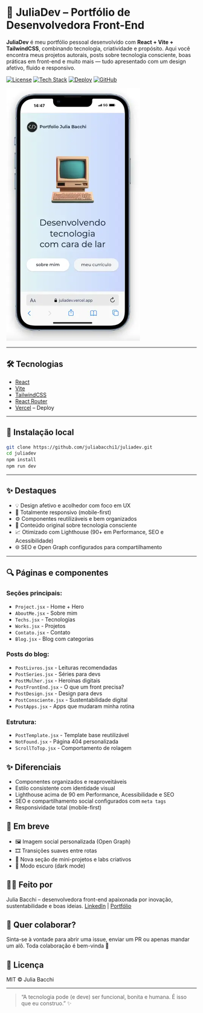 # 🏡 JuliaDev – Portfólio de Desenvolvedora Front-End

**JuliaDev** é meu portfólio pessoal desenvolvido com **React + Vite + TailwindCSS**, combinando tecnologia, criatividade e propósito. Aqui você encontra meus projetos autorais, posts sobre tecnologia consciente, boas práticas em front-end e muito mais — tudo apresentado com um design afetivo, fluido e responsivo.

[![License](https://img.shields.io/badge/License-MIT-green)](https://opensource.org/licenses/MIT)
[![Tech Stack](https://img.shields.io/badge/Tech%20Stack-React%20%7C%20Vite%20%7C%20Tailwind-blue)](https://reactjs.org/)
[![Deploy](https://img.shields.io/badge/Deploy-Vercel-purple)](https://juliadev.vercel.app/)
[![GitHub](https://img.shields.io/badge/GitHub-@juliabacchi1%2Fjuliadev-black?logo=github)](https://github.com/juliabacchi1/juliadev)

![JuliaDev Screenshot](./public/screenshot.webp)

---

## 🛠️ Tecnologias

- [React](https://reactjs.org/)
- [Vite](https://vitejs.dev/)
- [TailwindCSS](https://tailwindcss.com/)
- [React Router](https://reactrouter.com/)
- [Vercel](https://vercel.com/) – Deploy

---

## 🚀 Instalação local

```bash
git clone https://github.com/juliabacchi1/juliadev.git
cd juliadev
npm install
npm run dev
```

---

## ✨ Destaques

* 💡 Design afetivo e acolhedor com foco em UX
* 📱 Totalmente responsivo (mobile-first)
* ⚙️ Componentes reutilizáveis e bem organizados
* 🧠 Conteúdo original sobre tecnologia consciente
* 📈 Otimizado com Lighthouse (90+ em Performance, SEO e Acessibilidade)
* 🌐 SEO e Open Graph configurados para compartilhamento

---

## 🔍 Páginas e componentes

### Seções principais:

* `Project.jsx` - Home + Hero
* `AboutMe.jsx` - Sobre mim
* `Techs.jsx` - Tecnologias
* `Works.jsx` - Projetos
* `Contato.jsx` - Contato
* `Blog.jsx` - Blog com categorias

### Posts do blog:

* `PostLivros.jsx` - Leituras recomendadas
* `PostSeries.jsx` - Séries para devs
* `PostMulher.jsx` - Heroínas digitais
* `PostFrontEnd.jsx` - O que um front precisa?
* `PostDesign.jsx` - Design para devs
* `PostConsciente.jsx` - Sustentabilidade digital
* `PostApps.jsx` - Apps que mudaram minha rotina

### Estrutura:

* `PostTemplate.jsx` - Template base reutilizável
* `NotFound.jsx` - Página 404 personalizada
* `ScrollToTop.jsx` - Comportamento de rolagem

## ✨ Diferenciais

* Componentes organizados e reaproveitáveis
* Estilo consistente com identidade visual
* Lighthouse acima de 90 em Performance, Acessibilidade e SEO
* SEO e compartilhamento social configurados com `meta tags`
* Responsividade total (mobile-first)

## 🌟 Em breve

* 🖼️ Imagem social personalizada (Open Graph)
* 🎞️ Transições suaves entre rotas
* 🧪 Nova seção de mini-projetos e labs criativos
* 🌙 Modo escuro (dark mode)

## 🙋‍♀️ Feito por
Julia Bacchi – desenvolvedora front-end apaixonada por inovação, sustentabilidade e boas ideias.
[LinkedIn](https://www.linkedin.com/in/juliabacchi/) | [Portfólio](https://juliadev.vercel.app/)

## 💬 Quer colaborar?
Sinta-se à vontade para abrir uma issue, enviar um PR ou apenas mandar um alô. Toda colaboração é bem-vinda 💛

## 📄 Licença
MIT © Julia Bacchi

---

> “A tecnologia pode (e deve) ser funcional, bonita e humana. É isso que eu construo.” ✨
